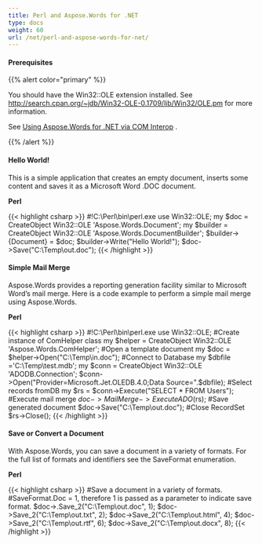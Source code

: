 ```yaml
---
title: Perl and Aspose.Words for .NET
type: docs
weight: 60
url: /net/perl-and-aspose-words-for-net/
---
```


#### **Prerequisites**
{{% alert color="primary" %}} 

You should have the Win32::OLE extension installed. See <http://search.cpan.org/~jdb/Win32-OLE-0.1709/lib/Win32/OLE.pm> for more information.

See [Using Aspose.Words for .NET via COM Interop](/words/net/use-aspose-words-for-net-via-com-interop/) . 

{{% /alert %}} 
#### **Hello World!**
This is a simple application that creates an empty document, inserts some content and saves it as a Microsoft Word .DOC document.

**Perl**

{{< highlight csharp >}}
#!C:\Perl\bin\perl.exe
use Win32::OLE;
my $doc = CreateObject Win32::OLE 'Aspose.Words.Document';
my $builder = CreateObject Win32::OLE 'Aspose.Words.DocumentBuilder';
$builder->{Document} = $doc;
$builder->Write("Hello World!");
$doc->Save("C:\\Temp\\out.doc");
{{< /highlight >}}
#### **Simple Mail Merge**
Aspose.Words provides a reporting generation facility similar to Microsoft Word’s mail merge. Here is a code example to perform a simple mail merge using Aspose.Words.

**Perl**

{{< highlight csharp >}}
#!C:\Perl\bin\perl.exe
use Win32::OLE;
#Create instance of ComHelper class
my $helper = CreateObject Win32::OLE 'Aspose.Words.ComHelper';
#Open a template document
my $doc = $helper->Open("C:\\Temp\\in.doc");
#Connect to Database
my $dbfile ='C:\\Temp\\test.mdb';
my $conn =  CreateObject Win32::OLE 'ADODB.Connection';
$conn->Open("Provider=Microsoft.Jet.OLEDB.4.0;Data Source=".$dbfile);
#Select records fromDB
my $rs = $conn->Execute("SELECT * FROM Users");
#Execute mail merge
$doc->MailMerge->ExecuteADO($rs);
#Save generated document
$doc->Save("C:\\Temp\\out.doc");
#Close RecordSet
$rs->Close();
{{< /highlight >}}
#### **Save or Convert a Document**
With Aspose.Words, you can save a document in a variety of formats. For the full list of formats and identifiers see the SaveFormat enumeration.

**Perl**

{{< highlight csharp >}}
#Save a document in a variety of formats.
#SaveFormat.Doc = 1, therefore 1 is passed as a parameter to indicate save format.
$doc->.Save_2("C:\\Temp\\out.doc", 1);
$doc->Save_2("C:\\Temp\\out.txt", 2);
$doc->Save_2("C:\\Temp\\out.html", 4);
$doc->Save_2("C:\\Temp\\out.rtf", 6);
$doc->Save_2("C:\\Temp\\out.docx", 8);
{{< /highlight >}}

